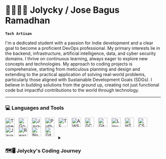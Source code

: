 # 🚀👨🏻‍💻 Jolycky / Jose Bagus Ramadhan

**`Tech Artisan`**

I'm a dedicated student with a passion for indie development and a clear goal to become a proficient DevOps professional. My primary interests lie in the backend, infrastructure, artificial intelligence, data, and cyber security domains. I thrive on continuous learning, always eager to explore new concepts and technologies. My approach to coding projects is comprehensive, starting from meticulous planning and design and extending to the practical application of solving real-world problems, particularly those aligned with Sustainable Development Goals (SDGs). I believe in building solutions from the ground up, creating not just functional code but impactful contributions to the world through technology.

---

### 💻 Languages and Tools

<img align="left" alt="TypeScript" width="30px" style="padding-right:10px;" src="https://cdn.jsdelivr.net/gh/devicons/devicon/icons/typescript/typescript-plain.svg" />
<img align="left" alt="Go" width="30px" style="padding-right:10px;" src="https://cdn.jsdelivr.net/gh/devicons/devicon/icons/go/go-original-wordmark.svg" />
<img align="left" alt="Java" width="30px" style="padding-right:10px;" src="https://cdn.jsdelivr.net/gh/devicons/devicon/icons/java/java-original.svg"/>
<img align="left" alt="Python" width="30px" style="padding-right:10px;" src="https://cdn.jsdelivr.net/gh/devicons/devicon/icons/python/python-original-wordmark.svg" />
<img align="left" alt="TF" width="30px" style="padding-right:10px;" src="https://cdn.jsdelivr.net/gh/devicons/devicon/icons/tensorflow/tensorflow-original.svg" />
<img align="left" alt="AWS" width="30px" style="padding-right:10px;" src="https://cdn.jsdelivr.net/gh/devicons/devicon/icons/amazonwebservices/amazonwebservices-plain-wordmark.svg" />
<img align="left" alt="GCP" width="30px" style="padding-right:10px;" src="https://cdn.jsdelivr.net/gh/devicons/devicon/icons/googlecloud/googlecloud-original-wordmark.svg" />
<img align="left" alt="Git" width="30px" style="padding-right:10px;" src="https://cdn.jsdelivr.net/gh/devicons/devicon/icons/git/git-original.svg" />
<img align="left" alt="Linux" width="30px" style="padding-right:10px;" src="https://cdn.jsdelivr.net/gh/devicons/devicon/icons/linux/linux-original.svg" />
<img align="left" alt="HTML" width="30px" style="padding-right:10px;" src="https://cdn.jsdelivr.net/gh/devicons/devicon/icons/html5/html5-plain.svg" />
<img align="left" alt="CSS" width="30px" style="padding-right:10px;" src="https://cdn.jsdelivr.net/gh/devicons/devicon/icons/css3/css3-plain.svg" />
<img align="left" alt="JavaScript" width="30px" style="padding-right:10px;" src="https://cdn.jsdelivr.net/gh/devicons/devicon/icons/javascript/javascript-plain.svg" />
<img align="left" alt="React" width="30px" style="padding-right:10px;" src="https://cdn.jsdelivr.net/gh/devicons/devicon/icons/react/react-original.svg" />
<img align="left" alt="NodeJS" width="30px" style="padding-right:10px;" src="https://cdn.jsdelivr.net/gh/devicons/devicon/icons/nodejs/nodejs-original.svg" />
<img align="left" alt="GitHub" width="30px" style="padding-right:10px;" src="https://cdn.jsdelivr.net/gh/devicons/devicon/icons/github/github-original.svg" />
<br />

#

<details>
 <summary><h3>🗺️🖥️ Jolycky's Coding Journey</h3></summary>
  Once upon a time in elementary school, I stumbled upon the vast realm of technology while exploring the wonders of the internet on my dad's computer. My initial fascination led me to dip my toes into blogging, igniting a spark that would later evolve into a fiery passion for all things tech. The pivotal moment in my coding journey happened when my phone decided to take an unexpected plunge into the world of malfunctions. Instead of surrendering it to the mercy of a service center, I opted to embark on a mission to fix it myself. It was a bold move, driven by the belief that the challenge was worth the reward. Little did I know, this hands-on experience would mark the beginning of my journey as a digital problem solver. <br />
<br />
Fast forward to senior high school, where I took my passion to the next level by joining a computer student organization. This decision catapulted me into a leadership role, providing me with the opportunity to guide and inspire others on their tech journeys. The experience not only honed my technical skills but also nurtured my ability to lead and collaborate in the dynamic world of technology.<br>
<br />
As I transitioned to college and delved into the world of information systems in the computer science faculty, my hunger for knowledge only intensified. Fueling this fire, I took on the role of co-leading a community known as the Google Developer Student Club at UPNVJT. This community became a playground for ideas, a breeding ground for innovation, and a haven for collaboration. Through each chapter of my coding odyssey, from elementary school exploration to high school leadership and college community building, I've learned that the true essence of technology lies not just in the code but in the impact it can make. My journey is a testament to the belief that every challenge is an opportunity, and every line of code has the potential to shape the digital future. And so, the adventure continues, with each keystroke paving the way for a new and exciting chapter in my coding saga.
